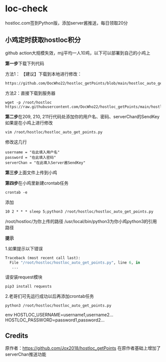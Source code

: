 # loc-check
 hostloc.com签到Python版，添加server酱推送，每日领取20分







## 小鸡定时获取hostloc积分

github action大规模失效，mjj平均一人10鸡，以下可以部署到自己的小鸡上

**第一步**下载下列代码

方法1： 【建议】下载到本地进行修改：
```shell
https://github.com/DocWho22/hostloc_getPoints/blob/main/hostloc_auto_get_points.py
```

方法2：直接下载到服务器
```shell
wget -p /root/hostloc https://raw.githubusercontent.com/DocWho22/hostloc_getPoints/main/hostloc_auto_get_points.py
```


**第二步**在209, 210, 211行代码处添加你的用户名、密码、serverChan的SendKey
如果是在小鸡上进行修改
```shell
vim /root/hostloc/hostloc_auto_get_points.py
```
修改这几行
```python3
username = "在此填入用户名"
password = "在此填入密码"
serverChan = "在此填入Server酱SendKey"
```

**第三步**上面文件上传到小鸡

**第四步**在小鸡里新建crontab任务

```
crontab -e
```


添加

```shell
10 2 * * * sleep 5;python3 /root/hostloc/hostloc_auto_get_points.py
```

/root/hostloc/为你上传的路径
/usr/local/bin/python3为你小鸡python3的引用路径

**提示**

1.如果提示以下错误

```python
Traceback (most recent call last):
  File "/root/hostloc/hostloc_auto_get_points.py", line 6, in
   ...
```

请安装request模块

```shell
pip3 install requests
```

2.老哥们可先运行成功以后再添加crontab任务

```shell
python3 /root/hostloc/hostloc_auto_get_points.py
```



env
HOSTLOC_USERNAME=username1,username2...
HOSTLOC_PASSWORD=password1,password2...

## Credits
原作者：https://github.com/Jox2018/hostloc_getPoints
在原作者基础上增加了serverChan推送功能